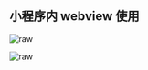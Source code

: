 ## 小程序内 webview 使用

![raw](https://write-document-release-1258344699.cos.ap-guangzhou.tencentcos.cn/100026263612/ecbea380b8f011eda534525400c56988.png?q-sign-algorithm=sha1&q-ak=AKIDi-5x3gEWk8i6n8bZxBk6jzOrgT2rz_0rylXaWVR1mxGxQTDo2fUZdzxbNc8mPYev&q-sign-time=1678688858;1678692458&q-key-time=1678688858;1678692458&q-header-list=&q-url-param-list=&q-signature=990d75abfa9fdcc95ccf0f261e7ee4391fdf2616&x-cos-security-token=Utt7i7mFjfHWFST1Em7Vk3vRxoPea3waff39556bf204be31410d5b19ba663907vZX1j-FEnlF2QOemjs_RAlTlUdqO31OX3FazuqcYOvKoxf7SYh4-ewJxYuuxgZW_LH8qzHyLbUYz3iVjTfz3SLirR40P4xfM0xw_eOYKh4wmOKznaerVPPVYDbAPVmAueqFLleP3QID7tiUH2140ht5jAECYaZKYX9RWryjQrvvaKpq9BuiFdFacufZLe2aYjHEPVR7DbtgWUKtNs7YAs0SvfroIuMeOxfQrSt8S90nHONO_H3vLkpOy0_eqcHussVAigSq6hfmBlBzPyTwgqeFR9TLevGHTElyEnQ6M3xXazb2HzFOOc1DZbLPa5aO8YjiIGBD6Ni6QDmddhMPCoKdDTa14HtxFgoULsER6in8fayTiX8NXBNZY0TaKR4rg)

![raw](https://write-document-release-1258344699.cos.ap-guangzhou.tencentcos.cn/100026263612/f46b9b75b8f011ed9e14525400088f3a.png?q-sign-algorithm=sha1&q-ak=AKIDHp1VmmwcK52PofKhIzGqwMfkLsDllki_7U9ZocTMchxNPYogpIgRdIaLKvAOohu_&q-sign-time=1678688858;1678692458&q-key-time=1678688858;1678692458&q-header-list=&q-url-param-list=&q-signature=8dc081ab608260f9b987e19a66bcda452bcf06de&x-cos-security-token=5qJ7cubgkNU53ncrOzOtkv478OD7pUja577233c20539e0c0c084a1acb394fcd1Y51bK3q3b9-GLry9lxRQZhuWc3bVxxu2_9dYwCxhvuws2rMmAnhUC6jxr-hiWaMEEhrabDTqI_5mRdD0ISjMWFsDOiza3iAFE59aib6OJJrAdEF9XzpbAzz4dC-ik6AwKa5Ic9vskEfkr9kTKRNie7NxcsZp2zCpJKmh6W_ghJGdzSlQzsXkTuzpIPjJRIWlgBTtXkQcLQIWnEFoOcUsJrCtOMKijxMS0HFQhhRXXrIPy_CvrAltLREvaa6uBFGO6ZU0WiGHlcnn7AoKvf2IgGob8RKSoKMDLXgNuC1pNtIpLv51Ic7DvB59JVF6zVCEPQ339eP9R3MpdznWRcm-htatNPgkBIDdq-IN_ekynagckD82LTFngmteZy9kskK_)